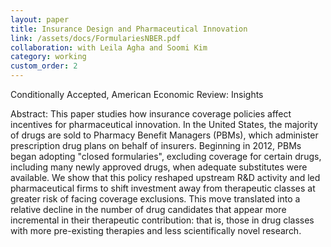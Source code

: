 ```yaml
---
layout: paper
title: Insurance Design and Pharmaceutical Innovation
link: /assets/docs/FormulariesNBER.pdf
collaboration: with Leila Agha and Soomi Kim
category: working
custom_order: 2
---
```


  <div>
  <div class="text-teal-600 text-base mb-2">
    <p>Conditionally Accepted, <span class="italic">American Economic Review: Insights</span></p>
  </div>
  <p><span class="font-medium">Abstract: </span>
    This paper studies how insurance coverage policies affect incentives for pharmaceutical innovation. In the United States, the majority of drugs are sold to Pharmacy Benefit Managers (PBMs), which administer prescription drug plans on behalf of insurers. Beginning in 2012, PBMs began adopting "closed formularies", excluding coverage for certain drugs, including many newly approved drugs, when adequate substitutes were available. We show that this policy reshaped upstream R&D activity and led pharmaceutical firms to shift investment away from therapeutic classes at greater risk of facing coverage exclusions. This move translated into a relative decline in the number of drug candidates that appear more incremental in their therapeutic contribution: that is, those in drug classes with more pre-existing therapies and less scientifically novel research.</p>
</div>


